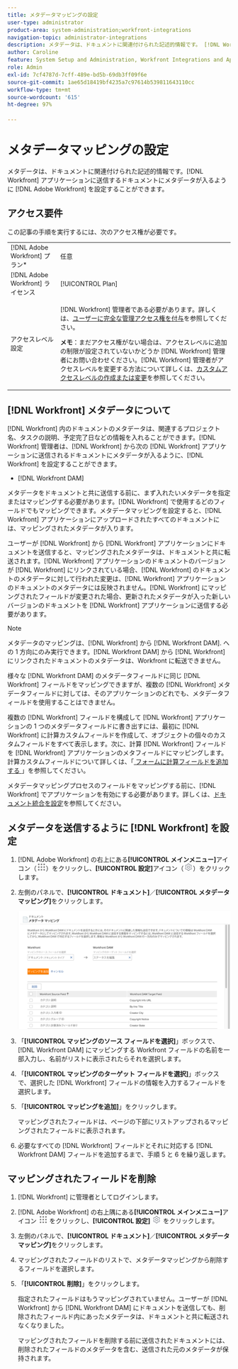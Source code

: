 ```yaml
---
title: メタデータマッピングの設定
user-type: administrator
product-area: system-administration;workfront-integrations
navigation-topic: administrator-integrations
description: メタデータは、ドキュメントに関連付けられた記述的情報です。 [!DNL Workfront]  アプリケーションに送信するドキュメントにメタデータが入るように  [!DNL Adobe Workfront]  を設定することができます。
author: Caroline
feature: System Setup and Administration, Workfront Integrations and Apps
role: Admin
exl-id: 7cf4787d-7cff-489e-bd5b-69db3ff09f6e
source-git-commit: 1ae65d18419bf4235a7c97614b539811643110cc
workflow-type: tm+mt
source-wordcount: '615'
ht-degree: 97%

---
```


# メタデータマッピングの設定

メタデータは、ドキュメントに関連付けられた記述的情報です。[!DNL Workfront] アプリケーションに送信するドキュメントにメタデータが入るように [!DNL Adobe Workfront] を設定することができます。

## アクセス要件

この記事の手順を実行するには、次のアクセス権が必要です。

<table style="table-layout:auto"> 
 <col> 
 <col> 
 <tbody> 
  <tr> 
   <td role="rowheader">[!DNL Adobe Workfront] プラン*</td> 
   <td>任意</td> 
  </tr> 
  <tr> 
   <td role="rowheader">[!DNL Adobe Workfront] ライセンス</td> 
   <td>[!UICONTROL Plan]</td> 
  </tr> 
  <tr> 
   <td role="rowheader">アクセスレベル設定</td> 
   <td> <p>[!DNL Workfront] 管理者である必要があります。詳しくは、<a href="../../administration-and-setup/add-users/configure-and-grant-access/grant-a-user-full-administrative-access.md" class="MCXref xref">ユーザーに完全な管理アクセス権を付与</a>を参照してください。</p> <p><b>メモ</b>：まだアクセス権がない場合は、アクセスレベルに追加の制限が設定されていないかどうか [!DNL Workfront] 管理者にお問い合わせください。[!DNL Workfront] 管理者がアクセスレベルを変更する方法について詳しくは、<a href="../../administration-and-setup/add-users/configure-and-grant-access/create-modify-access-levels.md" class="MCXref xref">カスタムアクセスレベルの作成または変更</a>を参照してください。</p> </td> 
  </tr> 
 </tbody> 
</table>

## [!DNL Workfront] メタデータについて

[!DNL Workfront] 内のドキュメントのメタデータは、関連するプロジェクト名、タスクの説明、予定完了日などの情報を入れることができます。[!DNL Workfront] 管理者は、[!DNL Workfront] から次の [!DNL Workfront] アプリケーションに送信されるドキュメントにメタデータが入るように、[!DNL Workfront] を設定することができます。

* [!DNL Workfront DAM]

メタデータをドキュメントと共に送信する前に、まず入れたいメタデータを指定またはマッピングする必要があります。[!DNL Workfront] で使用するどのフィールドでもマッピングできます。メタデータマッピングを設定すると、[!DNL Workfront] アプリケーションにアップロードされたすべてのドキュメントには、マッピングされたメタデータが入ります。

ユーザーが [!DNL Workfront] から [!DNL Workfront] アプリケーションにドキュメントを送信すると、マッピングされたメタデータは、ドキュメントと共に転送されます。[!DNL Workfront] アプリケーションのドキュメントのバージョンが [!DNL Workfront] にリンクされている場合、[!DNL Workfront] のドキュメントのメタデータに対して行われた変更は、[!DNL Workfront] アプリケーションのドキュメントのメタデータには反映されません。[!DNL Workfront] にマッピングされたフィールドが変更された場合、更新されたメタデータが入った新しいバージョンのドキュメントを [!DNL Workfront] アプリケーションに送信する必要があります。

>[!NOTE]
>
>メタデータのマッピングは、[!DNL Workfront] から [!DNL Workfront DAM]. への 1 方向にのみ実行できます。[!DNL Workfront DAM] から [!DNL Workfront] にリンクされたドキュメントのメタデータは、Workfront に転送できません。

様々な [!DNL Workfront DAM] のメタデータフィールドに同じ [!DNL Workfront] フィールドをマッピングできますが、複数の [!DNL Workfront] メタデータフィールドに対しては、そのアプリケーションのどれでも、メタデータフィールドを使用することはできません。

複数の [!DNL Workfront] フィールドを構成して [!DNL Workfront] アプリケーションの 1 つのメタデータフィールドに書き出すには、最初に [!DNL Workfront] に計算カスタムフィールドを作成して、オブジェクトの個々のカスタムフィールドをすべて表示します。次に、計算 [!DNL Workfront] フィールドを [!DNL Workfront] アプリケーションのメタフィールドにマッピングします。計算カスタムフィールドについて詳しくは、「[ フォームに計算フィールドを追加する ](/help/quicksilver/administration-and-setup/customize-workfront/create-manage-custom-forms/form-designer/design-a-form/add-a-calculated-field.md)」を参照してください。

メタデータマッピングプロセスのフィールドをマッピングする前に、[!DNL Workfront] でアプリケーションを有効にする必要があります。詳しくは、[ドキュメント統合を設定](../../administration-and-setup/configure-integrations/configure-document-integrations.md)を参照してください。

## メタデータを送信するように [!DNL Workfront] を設定

1. [!DNL Adobe Workfront] の右上にある&#x200B;**[!UICONTROL メインメニュー]**&#x200B;アイコン（![](assets/main-menu-icon.png)）をクリックし、**[!UICONTROL 設定]**&#x200B;アイコン（![](assets/gear-icon-settings.png)）をクリックします。

1. 左側のパネルで、**[!UICONTROL ドキュメント]**／**[!UICONTROL メタデータ マッピング]**&#x200B;をクリックします。

   ![](assets/metadata-mapping.png)

1. 「**[!UICONTROL マッピングのソース フィールドを選択]**」ボックスで、[!DNL Workfront DAM] にマッピングする Workfront フィールドの名前を一部入力し、名前がリストに表示されたらそれを選択します。
1. 「**[!UICONTROL マッピングのターゲット フィールドを選択]**」ボックスで、選択した [!DNL Workfront] フィールドの情報を入力するフィールドを選択します。

1. 「**[!UICONTROL マッピングを追加]**」をクリックします。

   マッピングされたフィールドは、ページの下部にリストアップされるマッピングされたフィールドに表示されます。

1. 必要なすべての [!DNL Workfront] フィールドとそれに対応する [!DNL Workfront DAM] フィールドを追加するまで、手順 5 と 6 を繰り返します。

## マッピングされたフィールドを削除

1. [!DNL Workfront] に管理者としてログインします。
1. [!DNL Adobe Workfront] の右上隅にある&#x200B;**[!UICONTROL メインメニュー]**&#x200B;アイコン ![](assets/main-menu-icon.png) をクリックし、**[!UICONTROL 設定]** ![](assets/gear-icon-settings.png) をクリックします。

1. 左側のパネルで、**[!UICONTROL ドキュメント]**／**[!UICONTROL メタデータ マッピング]**&#x200B;をクリックします。

1. マッピングされたフィールドのリストで、メタデータマッピングから削除するフィールドを選択します。
1. 「**[!UICONTROL 削除]**」をクリックします。

   指定されたフィールドはもうマッピングされていません。ユーザーが [!DNL Workfront] から [!DNL Workfront DAM] にドキュメントを送信しても、削除されたフィールド内にあったメタデータは、ドキュメントと共に転送されなくなりました。

   マッピングされたフィールドを削除する前に送信されたドキュメントには、削除されたフィールドのメタデータを含む、送信された元のメタデータが保持されます。
